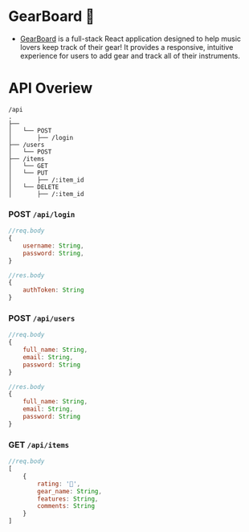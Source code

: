 # GearBoard 🎸
- [GearBoard](https://gearboard-app.now.sh/) is a full-stack React application designed to help music lovers keep track of their gear! It provides a responsive, intuitive experience for users to add gear and track all of their instruments. 

# API Overiew

```
/api
.
├──
│   └── POST
│       ├── /login
├── /users
│   └── POST
├── /items
│   └── GET
│   └── PUT
│       ├── /:item_id
│   └── DELETE
│       ├── /:item_id   
```

### POST `/api/login`
```javascript
//req.body
{
    username: String, 
    password: String, 
}

//res.body
{
    authToken: String
}
```

### POST `/api/users`
```javascript
//req.body
{
    full_name: String, 
    email: String, 
    password: String 
}

//res.body
{
    full_name: String, 
    email: String, 
    password: String
}
```

### GET `/api/items`
```javascript
//req.body
[
    {
        rating: '🎸',
        gear_name: String, 
        features: String, 
        comments: String
    }
]
```
